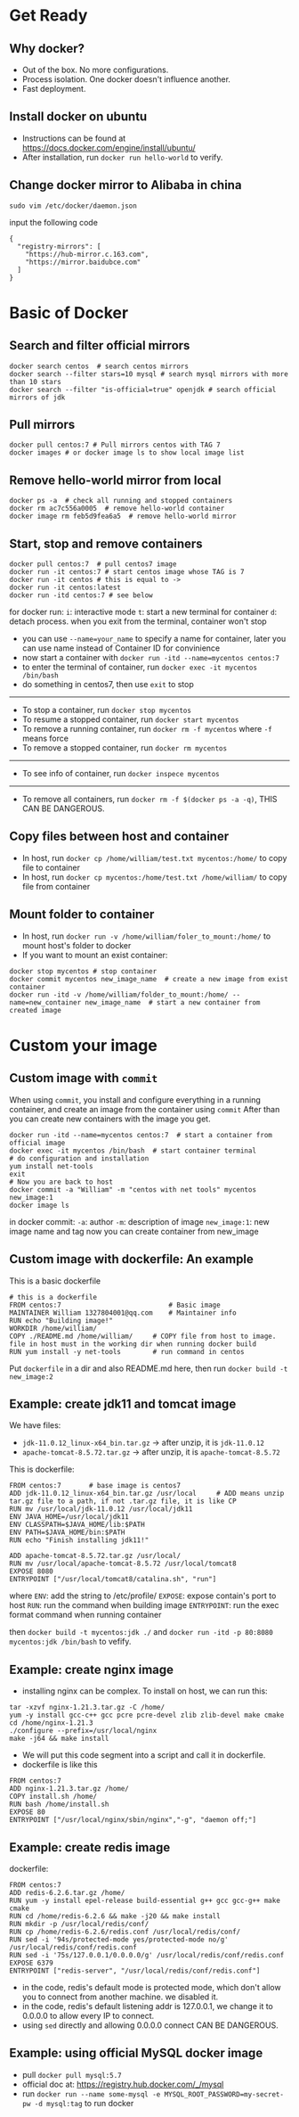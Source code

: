 # Get Ready
## Why docker?
- Out of the box. No more configurations.
- Process isolation. One docker doesn't influence another.
- Fast deployment.

## Install docker on ubuntu 
- Instructions can be found at https://docs.docker.com/engine/install/ubuntu/
- After installation, run `docker run hello-world` to verify.

## Change docker mirror to Alibaba in china
```
sudo vim /etc/docker/daemon.json
```
input the following code
```
{
  "registry-mirrors": [
    "https://hub-mirror.c.163.com",
    "https://mirror.baidubce.com"
  ]
}
```

# Basic of Docker
## Search and filter official mirrors
```
docker search centos  # search centos mirrors
docker search --filter stars=10 mysql # search mysql mirrors with more than 10 stars
docker search --filter "is-official=true" openjdk # search official mirrors of jdk
```

## Pull mirrors
```
docker pull centos:7 # Pull mirrors centos with TAG 7
docker images # or docker image ls to show local image list
```

## Remove hello-world mirror from local
```
docker ps -a  # check all running and stopped containers
docker rm ac7c556a0005  # remove hello-world container
docker image rm feb5d9fea6a5  # remove hello-world mirror
```

## Start, stop and remove containers
```
docker pull centos:7  # pull centos7 image
docker run -it centos:7 # start centos image whose TAG is 7
docker run -it centos # this is equal to ->
docker run -it centos:latest
docker run -itd centos:7 # see below
```
for docker run:
`i`: interactive mode
`t`: start a new terminal for container
`d`: detach process. when you exit from the terminal, container won't stop

- you can use `--name=your_name` to specify a name for container, later you can use name instead of Container ID for convinience
- now start a container with `docker run -itd --name=mycentos centos:7`
- to enter the terminal of container, run `docker exec -it mycentos /bin/bash`
- do something in centos7, then use `exit` to stop
---
- To stop a container, run `docker stop mycentos`
- To resume a stopped container, run `docker start mycentos`
- To remove a running container, run `docker rm -f mycentos` where `-f` means force
- To remove a stopped container, run `docker rm mycentos` 
---
- To see info of container, run `docker inspece mycentos`
---
- To remove all containers, run `docker rm -f $(docker ps -a -q)`, THIS CAN BE DANGEROUS.


## Copy files between host and container
- In host, run `docker cp /home/william/test.txt mycentos:/home/` to copy file to container
- In host, run `docker cp mycentos:/home/test.txt /home/william/` to copy file from container

## Mount folder to container
- In host, run `docker run -v /home/william/foler_to_mount:/home/` to mount host's folder to docker
- If you want to mount an exist container:
```
docker stop mycentos # stop container
docker commit mycentos new_image_name  # create a new image from exist container
docker run -itd -v /home/william/folder_to_mount:/home/ --name=new_container new_image_name  # start a new container from created image
```

# Custom your image
## Custom image with `commit`
When using `commit`, you install and configure everything in a running container, and create an image from the container using `commit`
After than you can create new containers with the image you get.
```
docker run -itd --name=mycentos centos:7  # start a container from official image
docker exec -it mycentos /bin/bash  # start container terminal
# do configuration and installation
yum install net-tools
exit
# Now you are back to host
docker commit -a "William" -m "centos with net tools" mycentos new_image:1
docker image ls
```
in docker commit:
`-a`: author
`-m`: description of image
`new_image:1`: new image name and tag
now you can create container from new_image

##  Custom image with dockerfile: An example
This is a basic dockerfile
```
# this is a dockerfile
FROM centos:7                           # Basic image
MAINTAINER William 1327804001@qq.com    # Maintainer info
RUN echo "Building image!"      
WORKDIR /home/william/
COPY ./README.md /home/william/     # COPY file from host to image. file in host must in the working dir when running docker build
RUN yum install -y net-tools        # run command in centos
```
Put `dockerfile` in a dir and also README.md here, then run `docker build -t new_image:2`


## Example: create jdk11 and tomcat image
We have files:
- `jdk-11.0.12_linux-x64_bin.tar.gz` -> after unzip, it is `jdk-11.0.12`
- `apache-tomcat-8.5.72.tar.gz` -> after unzip, it is `apache-tomcat-8.5.72`

This is dockerfile:
```
FROM centos:7       # base image is centos7
ADD jdk-11.0.12_linux-x64_bin.tar.gz /usr/local     # ADD means unzip tar.gz file to a path, if not .tar.gz file, it is like CP
RUN mv /usr/local/jdk-11.0.12 /usr/local/jdk11
ENV JAVA_HOME=/usr/local/jdk11
ENV CLASSPATH=$JAVA_HOME/lib:$PATH
ENV PATH=$JAVA_HOME/bin:$PATH
RUN echo "Finish installing jdk11!"

ADD apache-tomcat-8.5.72.tar.gz /usr/local/
RUN mv /usr/local/apache-tomcat-8.5.72 /usr/local/tomcat8
EXPOSE 8080
ENTRYPOINT ["/usr/local/tomcat8/catalina.sh", "run"]
```
where
`ENV`: add the string to /etc/profile/
`EXPOSE`: expose contain's port to host
`RUN`: run the command when building image
`ENTRYPOINT`: run the exec format command when running container

then `docker build -t mycentos:jdk ./` and `docker run -itd -p 80:8080 mycentos:jdk /bin/bash` to vefify.


## Example: create nginx image
- installing nginx can be complex. To install on host, we can run this:
```
tar -xzvf nginx-1.21.3.tar.gz -C /home/
yum -y install gcc-c++ gcc pcre pcre-devel zlib zlib-devel make cmake
cd /home/nginx-1.21.3
./configure --prefix=/usr/local/nginx
make -j64 && make install
```
- We will put this code segment into a script and call it in dockerfile.
- dockerfile is like this
```
FROM centos:7
ADD nginx-1.21.3.tar.gz /home/
COPY install.sh /home/
RUN bash /home/install.sh
EXPOSE 80
ENTRYPOINT ["/usr/local/nginx/sbin/nginx","-g", "daemon off;"]
```


## Example: create redis image
dockerfile:
```
FROM centos:7
ADD redis-6.2.6.tar.gz /home/
RUN yum -y install epel-release build-essential g++ gcc gcc-g++ make cmake
RUN cd /home/redis-6.2.6 && make -j20 && make install
RUN mkdir -p /usr/local/redis/conf/
RUN cp /home/redis-6.2.6/redis.conf /usr/local/redis/conf/
RUN sed -i '94s/protected-mode yes/protected-mode no/g' /usr/local/redis/conf/redis.conf
RUN sed -i '75s/127.0.0.1/0.0.0.0/g' /usr/local/redis/conf/redis.conf
EXPOSE 6379
ENTRYPOINT ["redis-server", "/usr/local/redis/conf/redis.conf"]
```
- in the code, redis's default mode is protected mode, which don't allow you to connect from another machine. we disabled it.
- in the code, redis's default listening addr is 127.0.0.1, we change it to 0.0.0.0 to allow every IP to connect.
- using `sed` directly and allowing 0.0.0.0 connect CAN BE DANGEROUS.


## Example: using official MySQL docker image
- pull `docker pull mysql:5.7`
- official doc at: https://registry.hub.docker.com/_/mysql
- run `docker run --name some-mysql -e MYSQL_ROOT_PASSWORD=my-secret-pw -d mysql:tag` to run docker


